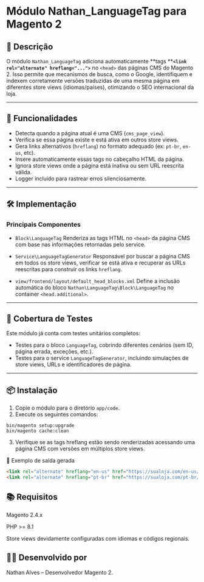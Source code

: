 # Módulo Nathan\_LanguageTag para Magento 2

## 🧩 Descrição

O módulo `Nathan_LanguageTag` adiciona automaticamente \*\*tags \*\***`<link rel="alternate" hreflang="...">`** no `<head>` das páginas CMS do Magento 2. Isso permite que mecanismos de busca, como o Google, identifiquem e indexem corretamente versões traduzidas de uma mesma página em diferentes store views (idiomas/países), otimizando o SEO internacional da loja.

---

## 🚀 Funcionalidades

* Detecta quando a página atual é uma CMS (`cms_page_view`).
* Verifica se essa página existe e está ativa em outros store views.
* Gera links alternativos (`hreflang`) no formato adequado (ex: `pt-br`, `en-us`, etc).
* Insere automaticamente essas tags no cabeçalho HTML da página.
* Ignora store views onde a página está inativa ou sem URL reescrita válida.
* Logger incluído para rastrear erros silenciosamente.

---

## 🛠️ Implementação

### Principais Componentes

* `Block\LanguageTag`
  Renderiza as tags HTML no `<head>` da página CMS com base nas informações retornadas pelo service.

* `Service\LanguageTagGenerator`
  Responsável por buscar a página CMS em todos os store views, verificar se está ativa e recuperar as URLs reescritas para construir os links `hreflang`.

* `view/frontend/layout/default_head_blocks.xml`
  Define a inclusão automática do bloco `Nathan\LanguageTag\Block\LanguageTag` no container `<head.additional>`.

---

## 🧪 Cobertura de Testes

Este módulo já conta com testes unitários completos:

* Testes para o bloco `LanguageTag`, cobrindo diferentes cenários (sem ID, página errada, exceções, etc.).
* Testes para o service `LanguageTagGenerator`, incluindo simulações de store views, URLs e identificadores de página.

---

## 📦 Instalação

1. Copie o módulo para o diretório `app/code`.
2. Execute os seguintes comandos:

```
bin/magento setup:upgrade
bin/magento cache:clean
```

3. Verifique se as tags hreflang estão sendo renderizadas acessando uma página CMS com versões em múltiplos store views.

📄 Exemplo de saída gerada
```html
<link rel="alternate" hreflang="en-us" href="https://sualoja.com/en-us/about-us"/>
<link rel="alternate" hreflang="pt-br" href="https://sualoja.com/pt-br/about-us"/>
```

## 📚 Requisitos
Magento 2.4.x

PHP >= 8.1

Store views devidamente configuradas com idiomas e códigos regionais.



## 👨‍💻 Desenvolvido por
Nathan Alves – Desenvolvedor Magento 2.

